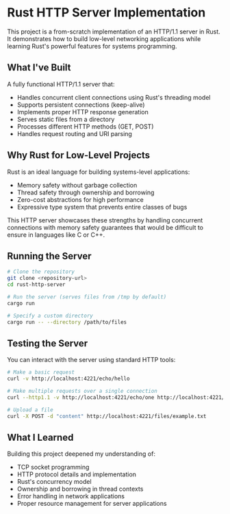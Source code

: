 # Rust HTTP Server Implementation

This project is a from-scratch implementation of an HTTP/1.1 server in Rust. It demonstrates how to build low-level networking applications while learning Rust's powerful features for systems programming.

## What I've Built

A fully functional HTTP/1.1 server that:
- Handles concurrent client connections using Rust's threading model
- Supports persistent connections (keep-alive)
- Implements proper HTTP response generation
- Serves static files from a directory
- Processes different HTTP methods (GET, POST)
- Handles request routing and URI parsing

## Why Rust for Low-Level Projects

Rust is an ideal language for building systems-level applications:
- Memory safety without garbage collection
- Thread safety through ownership and borrowing
- Zero-cost abstractions for high performance
- Expressive type system that prevents entire classes of bugs

This HTTP server showcases these strengths by handling concurrent connections with memory safety guarantees that would be difficult to ensure in languages like C or C++.

## Running the Server

```sh
# Clone the repository
git clone <repository-url>
cd rust-http-server

# Run the server (serves files from /tmp by default)
cargo run

# Specify a custom directory
cargo run -- --directory /path/to/files
```

## Testing the Server

You can interact with the server using standard HTTP tools:

```sh
# Make a basic request
curl -v http://localhost:4221/echo/hello

# Make multiple requests over a single connection
curl --http1.1 -v http://localhost:4221/echo/one http://localhost:4221/echo/two

# Upload a file
curl -X POST -d "content" http://localhost:4221/files/example.txt
```

## What I Learned

Building this project deepened my understanding of:
- TCP socket programming
- HTTP protocol details and implementation
- Rust's concurrency model
- Ownership and borrowing in thread contexts
- Error handling in network applications
- Proper resource management for server applications



